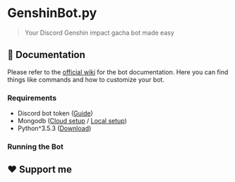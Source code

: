 # GenshinBot.py
> Your Discord Genshin impact gacha bot made easy

## 📖 Documentation
Please refer to the [official wiki](https://github.com/meesvw/GenshinBot.py/wiki) for the bot documentation. Here you can find things like commands and how to customize your bot.

### Requirements
- Discord bot token ([Guide](https://discordpy.readthedocs.io/en/stable/discord.html))
- Mongodb ([Cloud setup](https://www.mongodb.com/try?tck=community_atlas_cta) / [Local setup](https://www.mongodb.com/try/download/community))
- Python^3.5.3 ([Download](https://www.python.org/downloads/))

### Running the Bot

## ❤️ Support me
